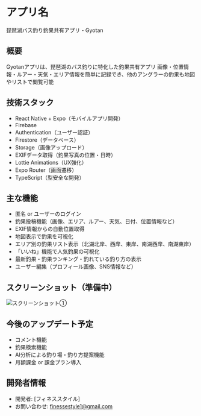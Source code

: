 # アプリ名
琵琶湖バス釣り釣果共有アプリ - Gyotan

## 概要
Gyotanアプリは、琵琶湖のバス釣りに特化した釣果共有アプリ
画像・位置情報・ルアー・天気・エリア情報を簡単に記録でき、他のアングラーの釣果も地図やリストで閲覧可能

## 技術スタック
- React Native + Expo（モバイルアプリ開発）
- Firebase
- Authentication（ユーザー認証）
- Firestore（データベース）
- Storage（画像アップロード）
- EXIFデータ取得（釣果写真の位置・日時）
- Lottie Animations（UX強化）
- Expo Router（画面遷移）
- TypeScript（型安全な開発）

## 主な機能
- 匿名 or ユーザーのログイン
- 釣果投稿機能（画像、エリア、ルアー、天気、日付、位置情報など）
- EXIF情報からの自動位置取得
- 地図表示で釣果を可視化
- エリア別の釣果リスト表示（北湖北岸、西岸、東岸、南湖西岸、南湖東岸）
- 「いいね」機能で人気釣果の可視化
- 最新釣果・釣果ランキング・釣れている釣り方の表示
- ユーザー編集（プロフィール画像、SNS情報など）

## スクリーンショット（準備中）
![スクリーンショット①](./image.png)

## 今後のアップデート予定
- コメント機能
- 釣果検索機能
- AI分析による釣り場・釣り方提案機能
- 月額課金 or 課金プラン導入

## 開発者情報
- 開発者: [フィネススタイル]
- お問い合わせ: [finessestyle1@gmail.com](mailto:finessestyle1@gmail.com)
